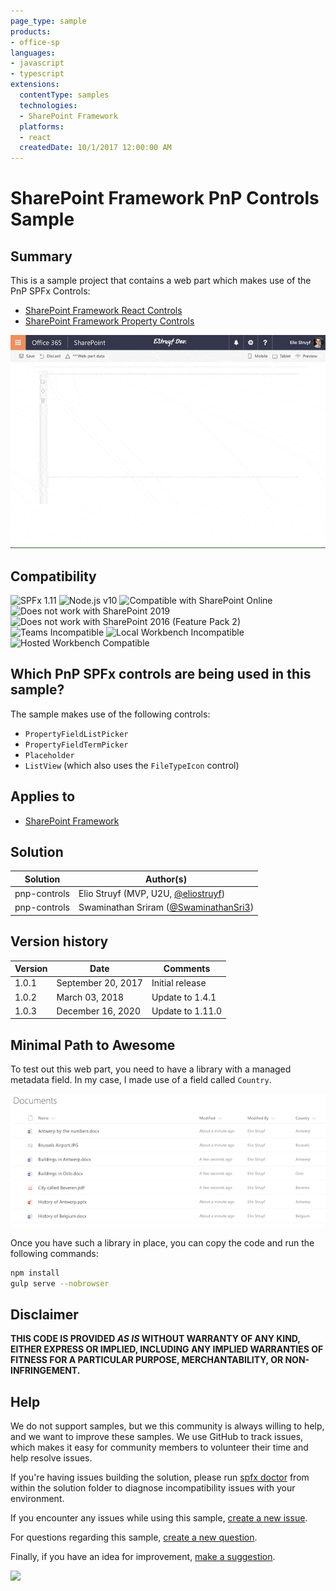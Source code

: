 ```yaml
---
page_type: sample
products:
- office-sp
languages:
- javascript
- typescript
extensions:
  contentType: samples
  technologies:
  - SharePoint Framework
  platforms:
  - react
  createdDate: 10/1/2017 12:00:00 AM
---
```

# SharePoint Framework PnP Controls Sample

## Summary

This is a sample project that contains a web part which makes use of the PnP SPFx Controls:

- [SharePoint Framework React Controls](https://www.npmjs.com/package/@pnp/spfx-controls-react)
- [SharePoint Framework Property Controls](https://www.npmjs.com/package/@pnp/spfx-property-controls)

![Web part outcome](./assets/webpart-outcome.gif)

## Compatibility

![SPFx 1.11](https://img.shields.io/badge/SPFx-1.11.0-green.svg)
![Node.js v10](https://img.shields.io/badge/Node.js-v10-green.svg)
![Compatible with SharePoint Online](https://img.shields.io/badge/SharePoint%20Online-Compatible-green.svg)
![Does not work with SharePoint 2019](https://img.shields.io/badge/SharePoint%20Server%202019-Incompatible-red.svg "SharePoint Server 2019 requires SPFx 1.4.1 or lower")
![Does not work with SharePoint 2016 (Feature Pack 2)](https://img.shields.io/badge/SharePoint%20Server%202016%20(Feature%20Pack%202)-Incompatible-red.svg "SharePoint Server 2016 Feature Pack 2 requires SPFx 1.1")
![Teams Incompatible](https://img.shields.io/badge/Teams-Incompatible-lightgrey.svg)
![Local Workbench Incompatible](https://img.shields.io/badge/Local%20Workbench-Incompatible-yellow.svg "This solution requires access to resources on the hosted site collection")
![Hosted Workbench Compatible](https://img.shields.io/badge/Hosted%20Workbench-Compatible-green.svg)

## Which PnP SPFx controls are being used in this sample?

The sample makes use of the following controls:
- `PropertyFieldListPicker`
- `PropertyFieldTermPicker`
- `Placeholder`
- `ListView` (which also uses the `FileTypeIcon` control)

## Applies to

* [SharePoint Framework](https://docs.microsoft.com/sharepoint/dev/spfx/sharepoint-framework-overview)

## Solution

Solution|Author(s)
--------|---------
pnp-controls|Elio Struyf (MVP, U2U, [@eliostruyf](https://twitter.com/eliostruyf))
pnp-controls|Swaminathan Sriram ([@SwaminathanSri3](https://twitter.com/SwaminathanSri3))

## Version history

Version|Date|Comments
-------|----|--------
1.0.1|September 20, 2017|Initial release
1.0.2|March 03, 2018|Update to 1.4.1
1.0.3|December 16, 2020|Update to 1.11.0

## Minimal Path to Awesome

To test out this web part, you need to have a library with a managed metadata field. In my case, I made use of a field called `Country`.

![Documents](./assets/documents.png)

Once you have such a library in place, you can copy the code and run the following commands:

```bash
npm install
gulp serve --nobrowser
```


## Disclaimer

**THIS CODE IS PROVIDED *AS IS* WITHOUT WARRANTY OF ANY KIND, EITHER EXPRESS OR IMPLIED, INCLUDING ANY IMPLIED WARRANTIES OF FITNESS FOR A PARTICULAR PURPOSE, MERCHANTABILITY, OR NON-INFRINGEMENT.**

## Help

We do not support samples, but we this community is always willing to help, and we want to improve these samples. We use GitHub to track issues, which makes it easy for  community members to volunteer their time and help resolve issues.

If you're having issues building the solution, please run [spfx doctor](https://pnp.github.io/cli-microsoft365/cmd/spfx/spfx-doctor/) from within the solution folder to diagnose incompatibility issues with your environment.

If you encounter any issues while using this sample, [create a new issue](https://github.com/pnp/sp-dev-fx-webparts/issues/new?assignees=&labels=Needs%3A+Triage+%3Amag%3A%2Ctype%3Abug-suspected&template=bug-report.yml&sample=react-pnp-controls&authors=@estruyf%20@Swaminathan-Sriram&title=react-pnp-controls%20-%20).

For questions regarding this sample, [create a new question](https://github.com/pnp/sp-dev-fx-webparts/issues/new?assignees=&labels=Needs%3A+Triage+%3Amag%3A%2Ctype%3Abug-suspected&template=question.yml&sample=react-pnp-controls&authors=@estruyf%20@Swaminathan-Sriram&title=react-pnp-controls%20-%20).

Finally, if you have an idea for improvement, [make a suggestion](https://github.com/pnp/sp-dev-fx-webparts/issues/new?assignees=&labels=Needs%3A+Triage+%3Amag%3A%2Ctype%3Abug-suspected&template=suggestion.yml&sample=react-pnp-controls&authors=@estruyf%20@Swaminathan-Sriram&title=react-pnp-controls%20-%20).


<img src="https://telemetry.sharepointpnp.com/sp-dev-fx-webparts/samples/pnp-controls" />
